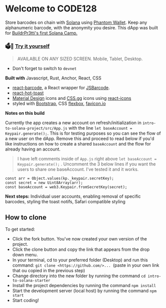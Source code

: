 # Welcome to CODE128

 Store barcodes on chain with [Solana](https://solana.com/) using [Phantom Wallet](https://phantom.app/). Keep any alphanumeric barcode, with the anonymity you desire. This dApp was built for [BuildrPr3tti's first Solana Camp.](https://github.com/buildpr3tti/Intro-to-Solana-Starter)  

### 🗳️🚀 [Try it yourself](https://erikamoji.vercel.app/)

> AVAILABLE ON ANY SIZED SCREEN. Mobile, Tablet, Desktop. 
- Don't forget to switch to `devnet`



**Built with** Javascript, Rust, Anchor, React, CSS
- [react-barcode](https://github.com/kciter/react-barcode), a React wrapper for [JSBarcode](https://github.com/lindell/JsBarcode).
- [react-hot-toast](https://react-hot-toast.com/)
- [Material Design](https://developers.google.com/fonts/docs/material_icons) icons and [CSS.gg](https://github.com/astrit/css.gg) icons using [react-icons](https://react-icons.github.io/react-icons)
- styled with [Bootstrap](https://getbootstrap.com/docs/5.2/getting-started/introduction/), CSS [flexbox](https://css-tricks.com/snippets/css/a-guide-to-flexbox/), [favicon.io](https://favicon.io/)

**Notes on this build**

Currently the app creates a new account on refresh/initialization in `intro-to-solana-project/src/App.js` with the line `let baseAccount = Keypair.generate();`. This is for testing purposes so you can see the flow of a new user on the dApp. Remove this and proceed to read below if you'd like instructions on how to create a shared `baseAccount` and the flow for already having an account.
 
>I have left comments inside of `App.js` right above `let baseAccount = Keypair.generate();` . Uncomment the 3 below lines if you want the users to share one baseAccount. I've tested it and it works.
  
    const arr = Object.values(kp._keypair.secretKey);
    const secret = new Uint8Array(arr);
    const baseAccount = web3.Keypair.fromSecretKey(secret);


**Next steps:** Individual user accounts, enabling removal of specific barcodes, styling the toast notifs, Safari compatible styling

## How to clone

To get started:

- Click the fork button. You've now created your own version of the project.
- Click the clone button and copy the link that appears from the drop down menu.
- In your terminal, cd to your preferred folder (Desktop) and run this command: `git clone <https://github.com/>... `(paste in your own link that ou copied in the previous step)
- Change directory into the new folder by running the command `cd intro-to-solana-starter`
- Install the project dependencies by running the command `npm install`
- Start the development server (local host) by running the command `npm start`
- Start coding!
